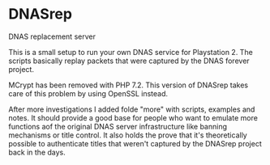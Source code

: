 # DNASrep
DNAS replacement server

This is a small setup to run your own DNAS service for Playstation 2. The scripts basically replay packets that were captured by the DNAS forever project.

MCrypt has been removed with PHP 7.2. This version of DNASrep takes care of this problem by using OpenSSL instead.

After more investigations I added folde "more" with scripts, examples and notes. It should provide a good base for people who want to emulate more functions aof the original DNAS server infrastructure like banning mechanisms or title control. It also holds the prove that it's theoretically possible to authenticate titles that weren't captured by the DNASrep project back in the days.